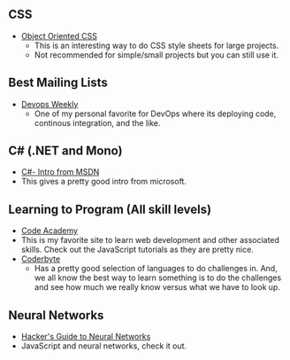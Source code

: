 ## CSS
* [Object Oriented CSS](http://www.smashingmagazine.com/2011/12/12/an-introduction-to-object-oriented-css-oocss/)
  * This is an interesting way to do CSS style sheets for large projects.
  * Not recommended for simple/small projects but you can still use it.

## Best Mailing Lists
* [Devops Weekly](http://www.devopsweekly.com/)
  * One of my personal favorite for DevOps where its deploying code, continous integration, and the like.

## C# (.NET and Mono)
* [C#- Intro from MSDN](http://msdn.microsoft.com/en-us/library/aa645597(v=vs.71).aspx)
 * This gives a pretty good intro from microsoft.  

## Learning to Program (All skill levels)
* [Code Academy](http://www.codecademy.com/learn)
 * This is my favorite site to learn web development and other associated skills. Check out the JavaScript tutorials as they are pretty nice.
* [Coderbyte](http://coderbyte.com/CodingArea/Challenges/#hardChals)
  * Has a pretty good selection of languages to do challenges in. And, we all know the best way to learn something is to do the challenges and see how much we really know versus what we have to look up. 

## Neural Networks
* [Hacker's Guide to Neural Networks](http://karpathy.github.io/neuralnets/)
 * JavaScript and neural networks, check it out. 
